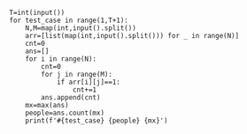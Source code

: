     T=int(input())
    for test_case in range(1,T+1):
        N,M=map(int,input().split())
        arr=[list(map(int,input().split())) for _ in range(N)]
        cnt=0
        ans=[]
        for i in range(N):
            cnt=0
            for j in range(M):
                if arr[i][j]==1:
                    cnt+=1
            ans.append(cnt)
        mx=max(ans)
        people=ans.count(mx)
        print(f'#{test_case} {people} {mx}')
